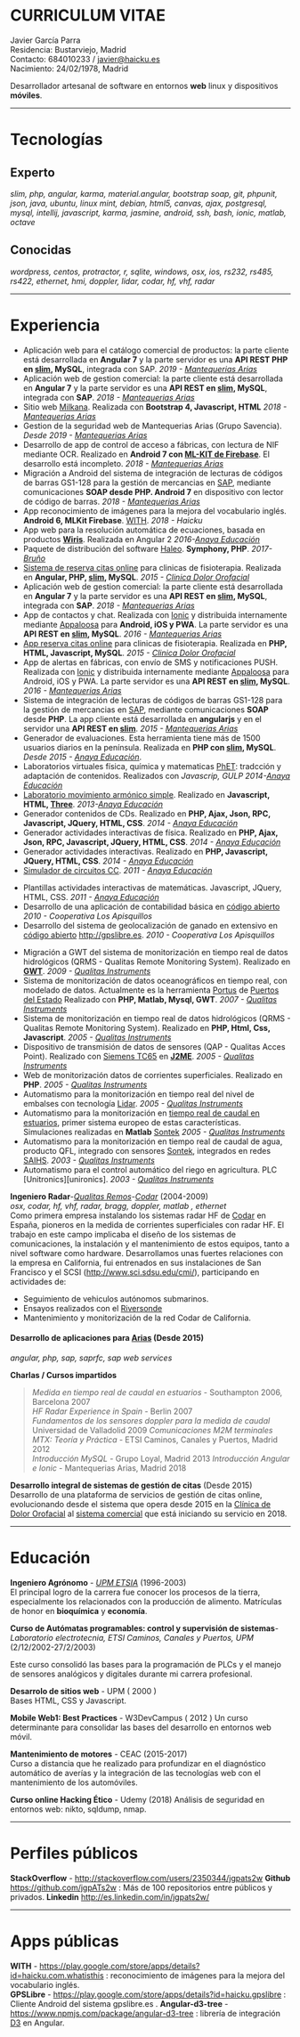 # CURRICULUM VITAE

Javier García Parra  
Residencia: Bustarviejo, Madrid  
Contacto: 684010233 / javier@haicku.es  
Nacimiento: 24/02/1978, Madrid  

Desarrollador artesanal de software en entornos **web** linux y dispositivos **móviles**.

***
Tecnologías
===========

Experto  
-------  
*slim, php, angular, karma, material.angular, bootstrap soap, git, phpunit,  json, java, ubuntu, linux mint, debian, html5, canvas, ajax, postgresql,  mysql, intellij, javascript, karma, jasmine, android, ssh, bash, ionic, matlab, octave*  

Conocidas
---------
*wordpress, centos, protractor, r, sqlite, windows, osx, ios, rs232, rs485, rs422, ethernet, hmi, doppler, lidar, codar, hf, vhf, radar*

***
Experiencia
===========
 - Aplicación web para el catálogo comercial de productos: la parte cliente está desarrollada en **Angular 7** y la parte servidor es una **API REST PHP en [slim](http://www.slimframework.com/), MySQL**, integrada con SAP. *2019 - [Mantequerias Arias][arias]*
 - Aplicación web de gestion comercial: la parte cliente está desarrollada en **Angular 7** y la parte servidor es una **API REST en [slim](http://www.slimframework.com/), MySQL**, integrada con **SAP**. *2018 - [Mantequerias Arias][arias]*
 - Sitio web [Milkana](https://arias.es/sites/milkana/). Realizada con **Bootstrap 4, Javascript, HTML** *2018 - [Mantequerias Arias][arias]*
 - Gestion de la seguridad web de Mantequerias Arias (Grupo Savencia). *Desde 2019 - [Mantequerias Arias][arias]*
 - Desarrollo de app de control de acceso a fábricas, con lectura de NIF mediante OCR. Realizado en **Android 7 con [ML-KIT de Firebase](https://firebase.google.com/docs/ml-kit)**. El desarrollo está incompleto. *2018 - [Mantequerias Arias][arias]*
 - Migración a Android del sistema de integración de lecturas de códigos de barras GS1-128 para la gestión de mercancias en [SAP](https://es.wikipedia.org/wiki/SAP_Business_Suite), mediante comunicaciones **SOAP desde PHP. Android 7** en dispositivo con lector de código de barras.  *2018 - [Mantequerias Arias][arias]*
 - App reconocimiento de imágenes para la mejora del vocabulario inglés. **Android 6, MLKit Firebase**. [WITH](https://play.google.com/store/apps/details?id=haicku.com.whatisthis).  *2018 - Haicku*
- App web para la resolución automática de ecuaciones, basada en productos **[Wiris](http://www.wiris.com/en)**. Realizada en Angular 2 *2016-[Anaya Educación][anaya]* 
- Paquete de distribución del software [Haleo](https://haleo.editorialbruno.es/). **Symphony, PHP**. *2017- [Bruño](https://www.editorial-bruno.es/)*  
 - [Sistema de reserva citas online](https://citame.click/) para clinicas de fisioterapia. Realizada en **Angular, PHP, [slim][slim], MySQL**. *2015 - [Clinica Dolor Orofacial][oro]*
 - Aplicación web de gestion comercial: la parte cliente está desarrollada en **Angular 7** y la parte servidor es una **API REST en [slim](http://www.slimframework.com/), MySQL**, integrada con **SAP**. *2018 - [Mantequerias Arias][arias]*
 - App de contactos y chat. Realizada con [Ionic](https://ionicframework.com/) y distribuida internamente mediante [Appaloosa](https://www.appaloosa-store.com) para **Android, iOS y PWA**. La parte servidor es una **API REST en [slim](http://www.slimframework.com/), MySQL**. *2016 - [Mantequerias Arias][arias]*
 - [App reserva citas online](https://github.com/jgpATs2w/clinic-reservation) para clinicas de fisioterapia. Realizada en **PHP, HTML, Javascript, MySQL**. *2015 - [Clinica Dolor Orofacial][oro]*
 - App de alertas en fábricas, con envío de SMS y notificaciones PUSH. Realizada con [Ionic](https://ionicframework.com/) y distribuida internamente mediante [Appaloosa](https://www.appaloosa-store.com) para Android, iOS y PWA. La parte servidor es una **API REST en [slim][slim], MySQL**. *2016 - [Mantequerias Arias][arias]*
 - Sistema de integración de lecturas de códigos de barras GS1-128 para la gestión de mercancias en [SAP](https://es.wikipedia.org/wiki/SAP_Business_Suite), mediante comunicaciones **SOAP** desde **PHP**. La app cliente está desarrollada en **angularjs** y en el servidor una **API REST en [slim][slim]**.  *2015 - [Mantequerias Arias][arias]*
 - Generador de evaluaciones. Esta herramienta tiene más de 1500 usuarios diarios en la península.  Realizada en **PHP con [slim][slim], MySQL**. *Desde 2015 - [Anaya Educación][anaya]*.
 - Laboratorios virtuales física, química y matematicas [PhET](https://phet.colorado.edu/en/simulations/category/html): tradcción y adaptación de contenidos. Realizados con *Javascrip, GULP* *2014-[Anaya Educación][anaya]* 
 - [Laboratorio movimiento armónico simple](https://grupoanaya.github.io/lab-armonic-simple/). Realizado en **Javascript, HTML, [Three](https://threejs.org/)**. *2013-[Anaya Educación][anaya]* 
 - Generador contenidos de CDs. Realizado en **PHP, Ajax, Json, RPC, Javascript, JQuery, HTML, CSS**. *2014 - [Anaya Educación][anaya]*
 - Generador actividades interactivas de física. Realizado en **PHP, Ajax, Json, RPC, Javascript, JQuery, HTML, CSS**. *2014 - [Anaya Educación][anaya]*
 - Generador actividades interactivas. Realizado en **PHP, Javascript, JQuery, HTML, CSS**. *2014 - [Anaya Educación][anaya]*
 - [Simulador de circuitos CC](https://grupoanaya.github.io/sim-circuitos-electricos-modificacion/). *2011 - [Anaya Educación][anaya]*
+ Plantillas actividades interactivas de matemáticas. Javascript, JQuery, HTML, CSS. *2011 - [Anaya Educación][anaya]*
+ Desarrollo de una aplicación de contabilidad básica en [código abierto](https://github.com/jgpATs2w/contatu)  *2010 - Cooperativa Los Apisquillos*
+ Desarrollo del sistema de geolocalización de ganado en extensivo en [código abierto](https://github.com/jgpATs2w/gpslibre-server) <http://gpslibre.es>.  *2010 - Cooperativa Los Apisquillos*
 - Migración a GWT del sistema de monitorización en tiempo real de datos hidrológicos (QRMS - Qualitas Remote Monitoring System). Realizado en **[GWT][gwt]**. *2009 - [Qualitas Instruments][qi]* 
 - Sistema de monitorización de datos oceanográficos en tiempo real, con modelado de datos. Actualmente es la herramienta [Portus](https://portus.puertos.es/Portus_RT/?locale=es) de [Puertos del Estado](http://www.puertos.es/es-es) Realizado con **PHP, Matlab, Mysql, GWT**. *2007 - [Qualitas Instruments][qi]* 
 - Sistema de monitorización en tiempo real de datos hidrológicos (QRMS - Qualitas Remote Monitoring System). Realizado en **PHP, Html, Css, Javascript**. *2005 - [Qualitas Instruments][qi]* 
 - Dispositivo de transmisión de datos de sensores (QAP - Qualitas Acces Point). Realizado con [Siemens TC65](https://www.discoverytelecom.eu/catalog/3278.html) en **[J2ME](https://en.wikipedia.org/wiki/Java_Platform,_Micro_Edition)**. *2005 - [Qualitas Instruments][qi]* 
 - Web de monitorización datos de corrientes superficiales. Realizado en **PHP**. *2005 - [Qualitas Instruments][qi]* 
 - Automatismo para la monitorización en tiempo real del nivel de embalses con tecnología [Lidar](https://en.wikipedia.org/wiki/Lidar). *2005 - [Qualitas Instruments][qi]*
 - Automatismo para la monitorización en [tiempo real de caudal en estuarios](https://www.sontek.com/media/pdfs/real-time-flow-measurement-in-the-river-guadiana-estuary-using-acoustic-doppler-technology.pdf), primer sistema europeo de estas características. Simulaciones realizadas en **Matlab** [Sontek][sontek] *2005 - [Qualitas Instruments][qi]*
 - Automatismo para la monitorización en tiempo real de caudal de agua, producto QFL, integrado con sensores [Sontek][sontek], integrados en redes [SAIHS](https://es.wikipedia.org/wiki/Sistema_Autom%C3%A1tico_de_Informaci%C3%B3n_Hidrol%C3%B3gica). *2003 - [Qualitas Instruments][qi]*
 - Automatismo para el control automático del riego en agricultura. PLC [Unitronics][unironics]. *2003 - [Qualitas Instruments][qi]*

**Ingeniero Radar**-*[Qualitas Remos](http://www.qualitasremos.com)-[Codar](http://codaros.com/)* (2004-2009)  
*osx, codar, hf, vhf, radar, bragg, doppler, matlab , ethernet*  
Como primera empresa instalando los sistemas radar HF de [Codar](http://www.codar.com/) en España, pioneros en la medida de corrientes superficiales con radar HF. El trabajo en este campo implicaba el diseño de los sistemas de comunicaciones, la instalación y el mantenimiento de estos equipos, tanto a nivel software como hardware. Desarrollamos unas fuertes relaciones con la empresa en California,  fui entrenados en sus instalaciones de San Francisco y el SCSI (http://www.sci.sdsu.edu/cmi/), participando en actividades de:
 - Seguimiento de vehiculos autónomos submarinos.
 - Ensayos realizados con el [Riversonde](http://codar.com/RiverSonde.shtml)
 - Mantenimiento y monitorización de la red Codar de California.

#### Desarrollo de aplicaciones para [Arias](http://arias.es/)   (Desde 2015)

*angular, php, sap, saprfc, sap web services*  

**Charlas / Cursos impartidos**  
>*Medida en tiempo real de caudal en estuarios* - Southampton 2006, Barcelona 2007  
>*HF Radar Experience in Spain* - Berlin 2007  
>*Fundamentos de los sensores doppler para la medida de caudal*  Universidad de Valladolid 2009
>*Comunicaciones M2M terminales MTX: Teoría y Práctica* - ETSI Caminos, Canales y Puertos, Madrid 2012  
>*Introducción MySQL* - Grupo Loyal, Madrid 2013 
>*Introducción Angular e Ionic* - Mantequerias Arias, Madrid 2018

**Desarrollo integral de sistemas de gestión de citas** (Desde 2015)  
Desarrollo de una plataforma de servicios de gestión de citas online, evolucionando desde el sistema que opera desde 2015 en la [Clínica de Dolor Orofacial](https://clinicadolororofacial.es/citas/?room=1) al [sistema comercial](https://citame.click/) que está iniciando su servicio en 2018. 

***

Educación
=========
**Ingeniero Agrónomo** - *[UPM ETSIA](http://www.etsia.upm.es/portal/site/ETSIAgronomos)* (1996-2003)  
El principal logro de la carrera fue conocer los procesos de la tierra, especialmente los relacionados con la producción
de alimento. Matrículas de honor en **bioquímica** y **economía**.    

**Curso de Autómatas programables: control y supervisión de sistemas**-*Laboratorio electrotecnia, ETSI Caminos, Canales y Puertos, UPM* (2/12/2002-27/2/2003)  

Este curso consolidó las bases para la programación de PLCs y el manejo de sensores analógicos y digitales durante mi carrera profesional.  

**Desarrolo de sitios web** - UPM ( 2000 )  
Bases HTML, CSS y Javascript.

**Mobile Web1: Best Practices** - W3DevCampus  ( 2012 )
Un curso determinante para consolidar las bases del desarrollo en entornos web móvil.

**Mantenimiento de motores** - CEAC (2015-2017)  
Curso a distancia que he realizado para profundizar en el diagnóstico automático de averías y la integración de las tecnologías web con el mantenimiento de los automóviles.

**Curso online Hacking Ético** - Udemy (2018)
Análisis de seguridad en entornos web: nikto, sqldump, nmap.


***
Perfiles públicos
=================
**StackOverflow** - <http://stackoverflow.com/users/2350344/jgpats2w> 
**Github** <https://github.com/jgpATs2w> : Más de 100 repositorios entre públicos y privados.
**Linkedin** <http://es.linkedin.com/in/jgpats2w/> 

***
Apps públicas
=============
**WITH**  - <https://play.google.com/store/apps/details?id=haicku.com.whatisthis> : reconocimiento de imágenes para la mejora del vocabulario inglés.  
**GPSLibre** - <https://play.google.com/store/apps/details?id=haicku.gpslibre> : Cliente Android del sistema gpslibre.es . 
**Angular-d3-tree** - <https://www.npmjs.com/package/angular-d3-tree> : librería de integración [D3](https://d3js.org/) en Angular.  

[arias]: https://arias.es
[slim]: http://www.slimframework.com/
[anaya]: http://www.anayaeducacion.es
[unitronics]: http://www.unitronics.com/
[qi]: http://www.qualitasinstruments.com
[sontek]: https://www.sontek.com/
[gwt]: http://www.gwtproject.org/
[oro]: https://clinicadolororofacial.es/
